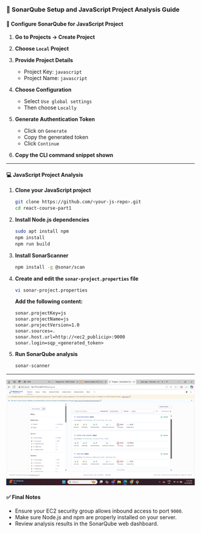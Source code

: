 
### 📘 SonarQube Setup and JavaScript Project Analysis Guide

#### 🚀 Configure SonarQube for JavaScript Project

1. **Go to Projects → Create Project**

2. **Choose `Local` Project**

3. **Provide Project Details**
   - Project Key: `javascript`
   - Project Name: `javascript`

4. **Choose Configuration**
   - Select `Use global settings`
   - Then choose `Locally`

5. **Generate Authentication Token**
   - Click on `Generate`
   - Copy the generated token
   - Click `Continue`

6. **Copy the CLI command snippet shown**

---

#### 💻 JavaScript Project Analysis

1. **Clone your JavaScript project**
   ```bash
   git clone https://github.com/<your-js-repo>.git
   cd react-course-part1
   ```

2. **Install Node.js dependencies**
   ```bash
   sudo apt install npm
   npm install
   npm run build
   ```

3. **Install SonarScanner**
   ```bash
   npm install -g @sonar/scan
   ```

4. **Create and edit the `sonar-project.properties` file**
   ```bash
   vi sonar-project.properties
   ```

   **Add the following content:**
   ```
   sonar.projectKey=js
   sonar.projectName=js
   sonar.projectVersion=1.0
   sonar.sources=.
   sonar.host.url=http://<ec2_publicip>:9000
   sonar.login=sqp_<generated_token>
   ```

5. **Run SonarQube analysis**
   ```bash
   sonar-scanner
   ```

---
![](./images/sonar%20analysis%20output.png)

#### ✅ Final Notes

- Ensure your EC2 security group allows inbound access to port `9000`.
- Make sure Node.js and npm are properly installed on your server.
- Review analysis results in the SonarQube web dashboard.
